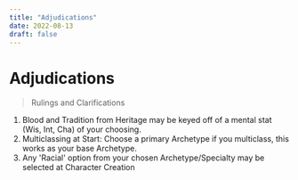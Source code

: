 ```yaml
---
title: "Adjudications"
date: 2022-08-13
draft: false
---
```


# Adjudications

> Rulings and Clarifications

1. Blood and Tradition from Heritage may be keyed off of a mental stat (Wis, Int, Cha) of your choosing.
2. Multiclassing at Start: Choose a primary Archetype if you multiclass, this works as your base Archetype.
3. Any 'Racial' option from your chosen Archetype/Specialty may be selected at Character Creation
